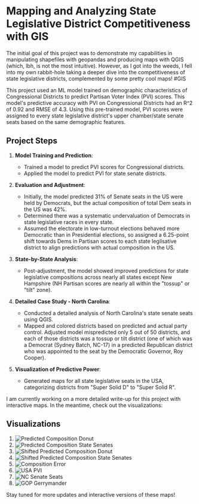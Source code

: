 # Mapping and Analyzing State Legislative District Competitiveness with GIS

The initial goal of this project was to demonstrate my capabilities in manipulating shapefiles with geopandas and producing maps with QGIS (which, lbh, is not the most intuitive). However, as I got into the weeds, I fell into my own rabbit-hole taking a deeper dive into the competitiveness of state legislative districts, complemented by some pretty cool maps! #GIS

This project used an ML model trained on demographic characteristics of Congressional Districts to predict Partisan Voter Index (PVI) scores. This model's predictive accuracy with PVI on Congressional Districts had an R^2 of 0.92 and RMSE of 4.3. Using this pre-trained model, PVI scores were assigned to every state legislative district's upper chamber/state senate seats based on the same demographic features.

## Project Steps

1. **Model Training and Prediction**:
    - Trained a model to predict PVI scores for Congressional districts.
    - Applied the model to predict PVI for state senate districts.

2. **Evaluation and Adjustment**:
    - Initially, the model predicted 31% of Senate seats in the US were held by Democrats, but the actual composition of total Dem seats in the US was 42%.
    - Determined there was a systematic undervaluation of Democrats in state legislative races in every state.
    - Assumed the electorate in low-turnout elections behaved more Democratic than in Presidential elections, so assigned a 6.25-point shift towards Dems in Partisan scores to each state legilsative district to align predictions with actual composition in the US.

3. **State-by-State Analysis**:
    - Post-adjustment, the model showed improved predictions for state legislative compositions across nearly all states except New Hampshire (NH Partisan scores are nearly all within the "tossup" or "tilt" zone).

4. **Detailed Case Study - North Carolina**:
    - Conducted a detailed analysis of North Carolina's state senate seats using QGIS.
    - Mapped and colored districts based on predicted and actual party control. Adjusted model mispredicted only 5 out of 50 districts, and each of those districts was a tossup or tilt district (one of which was a Democrat (Sydney Batch, NC-17) in a predicted Republican district who was appointed to the seat by the Democratic Governor, Roy Cooper).

5. **Visualization of Predictive Power**:
    - Generated maps for all state legislative seats in the USA, categorizing districts from "Super Solid D" to "Super Solid R".

I am currently working on a more detailed write-up for this project with interactive maps. In the meantime, check out the visualizations:

## Visualizations

1. ![Predicted Composition Donut](https://ideas-man.com/sforrestw/wp-content/uploads/2025/01/1-%20Predicted%20Composition%20Donut.png)
2. ![Predicted Composition State Senates](https://ideas-man.com/sforrestw/wp-content/uploads/2025/01/2-%20Predicted%20Composition%20State%20Senates.png)
3. ![Shifted Predicted Composition Donut](https://ideas-man.com/sforrestw/wp-content/uploads/2025/01/3-%20Shifted%20Predicted%20Composition%20Donut.png)
4. ![Shifted Predicted Composition State Senates](https://ideas-man.com/sforrestw/wp-content/uploads/2025/01/4-%20Shifted%20Predicted%20Composition%20State%20Senates.png)
5. ![Composition Error](https://ideas-man.com/sforrestw/wp-content/uploads/2025/01/5-%20Composition%20Error.png)
6. ![USA PVI](https://ideas-man.com/sforrestw/wp-content/uploads/2025/01/6-%20USA%20PVI.png)
7. ![NC Senate Seats](https://ideas-man.com/sforrestw/wp-content/uploads/2025/01/7-%20NC%20Senate%20Seats.png)
8. ![GOP Gerrymander](https://ideas-man.com/sforrestw/wp-content/uploads/2025/01/8-%20GOP%20Gerrymander.png)

Stay tuned for more updates and interactive versions of these maps!
